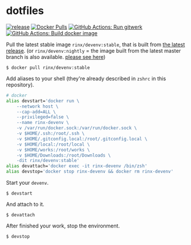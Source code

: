 # dotfiles

[![release](https://img.shields.io/github/v/release/rinx/dotfiles?style=flat-square)](https://github.com/rinx/dotfiles/releases)
[![Docker Pulls](https://img.shields.io/docker/pulls/rinx/devenv.svg?style=flat-square)](https://hub.docker.com/r/rinx/devenv)
[![GitHub Actions: Run gitwerk](https://github.com/rinx/dotfiles/workflows/Run%20gitwerk/badge.svg)](https://github.com/rinx/dotfiles/actions)
[![GitHub Actions: Build docker image](https://github.com/rinx/dotfiles/workflows/Build%20docker%20image/badge.svg)](https://github.com/rinx/dotfiles/actions)

Pull the latest stable image `rinx/devenv:stable`, that is built from [the latest release](https://github.com/rinx/dotfiles/releases).
(or `rinx/devenv:nightly` = the image built from the latest master branch is also available.
[please see here](https://hub.docker.com/r/rinx/devenv/tags))

    $ docker pull rinx/devenv:stable

Add aliases to your shell (they're already described in `zshrc` in this repository).

```sh
# docker
alias devstart='docker run \
    --network host \
    --cap-add=ALL \
    --privileged=false \
    --name rinx-devenv \
    -v /var/run/docker.sock:/var/run/docker.sock \
    -v $HOME/.ssh:/root/.ssh \
    -v $HOME/.gitconfig.local:/root/.gitconfig.local \
    -v $HOME/local:/root/local \
    -v $HOME/works:/root/works \
    -v $HOME/Downloads:/root/Downloads \
    -dit rinx/devenv:stable'
alias devattach='docker exec -it rinx-devenv /bin/zsh'
alias devstop='docker stop rinx-devenv && docker rm rinx-devenv'
```

Start your `devenv`.

    $ devstart

And attach to it.

    $ devattach

After finished your work, stop the environment.

    $ devstop

